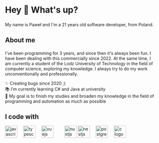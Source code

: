 <h1 align="left">Hey 👋 What's up?</h1>

###

<p align="left">My name is Paweł and I'm a 21 years old software developer, from Poland. </p>

###

<h2 align="left">About me</h2>

###

<p align="left">I've been programming for 3 years, and since then it's always been fun. I have been dealing with this commercially since 2022. At the same time, I am currently a student of the Lodz University of Technology in the field of computer science, exploring my knowledge. I always try to do my work unconventionally and professionally.</p> 
<p align="left">✨ Creating bugs since 2020 ;)<br>📚 I'm currently learning C# and Java at university<br>🎯 My goal is to finish my studies and broaden my knowledge in the field of programming and automation as much as possible</p>

###

<h2 align="left">I code with</h2>

<div align="left">
  <img src="https://cdn.jsdelivr.net/gh/devicons/devicon/icons/javascript/javascript-original.svg" height="40" alt="javascript logo"  />
  <img width="12" />
  <img src="https://cdn.jsdelivr.net/gh/devicons/devicon/icons/typescript/typescript-original.svg" height="40" alt="typescript logo"  />
   <img width="12" />
  <img src="https://cdn.jsdelivr.net/gh/devicons/devicon/icons/vuejs/vuejs-original.svg" height="40" alt="vuejs logo"  />
  <img width="12" />
   <img width="12" />
  <img src="https://cdn.jsdelivr.net/gh/devicons/devicon/icons/nuxtjs/nuxtjs-original.svg" height="40" alt="nuxtjs logo"  />
  <img src="https://cdn.jsdelivr.net/gh/devicons/devicon/icons/nestjs/nestjs-plain.svg" height="40" alt="nestjs logo"  />
  <img width="12" />
  <img src="https://cdn.jsdelivr.net/gh/devicons/devicon/icons/postgresql/postgresql-original.svg" height="40" alt="postgresql logo"  />
  <img width="12" />
  <img src="https://cdn.jsdelivr.net/gh/devicons/devicon/icons/c/c-original.svg" height="40" alt="c logo"  />
 
</div>

###
